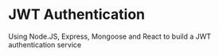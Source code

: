 # JWT Authentication
 Using Node.JS, Express, Mongoose and React to build a JWT authentication service
